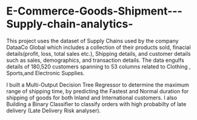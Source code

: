 # E-Commerce-Goods-Shipment---Supply-chain-analytics-

This project uses the dataset of Supply Chains used by the company DataaCo Global which includes a collection of their products sold, finacial details(profit, loss, total sales etc.), Shipping details, and customer details such as sales, demographics, and transaction details. The data engulfs details of 180,520 customers spanning to 53 columns related to Clothing , Sports,and Electronic Supplies.

I built a Multi-Output Decision Tree Regressor to determine the maximum range of shipping time, by predicting the Fastest and Normal duration for shipping of goods for both Inland and International customers.
I also Building a Binary Classifier to classify orders with high probabilty of late delivery (Late Delivery Risk analyser).
